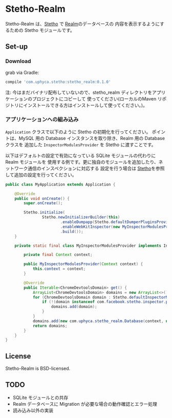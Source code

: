 # Stetho-Realm

Stetho-Realm は、[Stetho](https://facebook.github.io/stetho)  で [Realm](https://realm.io/)のデータベースの
内容を表示するようにするための Stetho モジュールです。

## Set-up

### Download
grab via Gradle:
```groovy
compile 'com.uphyca.stetho:stetho_realm:0.1.0'
```

注: 今はまだバイナリ配布していないので、stetho_realm ディレクトリをアプリケーションのプロジェクトにコピーして
使ってください(ローカルのMaven リポジトリにインストールできる方はインストールして使ってください。)。

### アプリケーションへの組み込み
`Application` クラスで以下のように Stetho の初期化を行ってください。
ポイントは、MySQL 用の Database インスタンスを取り除き、Realm 用の Database クラスを
追加した `InspectorModulesProvider` を Stetho に渡すことです。

以下はデフォルトの設定で有効になっている SQLite モジュールの代わりに Realm モジュールを
使用する例です。更に独自のモジュールを追加したり、ネットワーク通信のインスペクションに対応する
設定を行う場合は [Stetho](https://facebook.github.io/stetho)を参照して追加の設定を行ってください。

```java
public class MyApplication extends Application {

    @Override
    public void onCreate() {
        super.onCreate();

        Stetho.initialize(
                Stetho.newInitializerBuilder(this)
                        .enableDumpapp(Stetho.defaultDumperPluginsProvider(this))
                        .enableWebKitInspector(new MyInspectorModulesProvider(this))
                        .build());
    }

    private static final class MyInspectorModulesProvider implements InspectorModulesProvider {

        private final Context context;

        public MyInspectorModulesProvider(Context context) {
            this.context = context;
        }

        @Override
        public Iterable<ChromeDevtoolsDomain> get() {
            ArrayList<ChromeDevtoolsDomain> domains = new ArrayList<>();
            for (ChromeDevtoolsDomain domain : Stetho.defaultInspectorModulesProvider(context).get()) {
                if (!(domain instanceof com.facebook.stetho.inspector.protocol.module.Database)) {
                    domains.add(domain);
                }
            }
            domains.add(new com.uphyca.stetho_realm.Database(context, new RealmFilesProvider(context)));
            return domains;
        }
    }
}
```

## License
Stetho-Realm is BSD-licensed.

## TODO

* SQLite モジュールとの共存
* Realm データベースに Migration が必要な場合の動作確認とエラー処理
* 読み込み以外の実装
